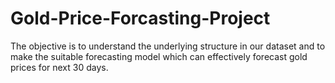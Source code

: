 # Gold-Price-Forcasting-Project
The objective is to understand the underlying structure in our  dataset and to make the suitable forecasting model which can effectively forecast gold prices for next 30 days.
